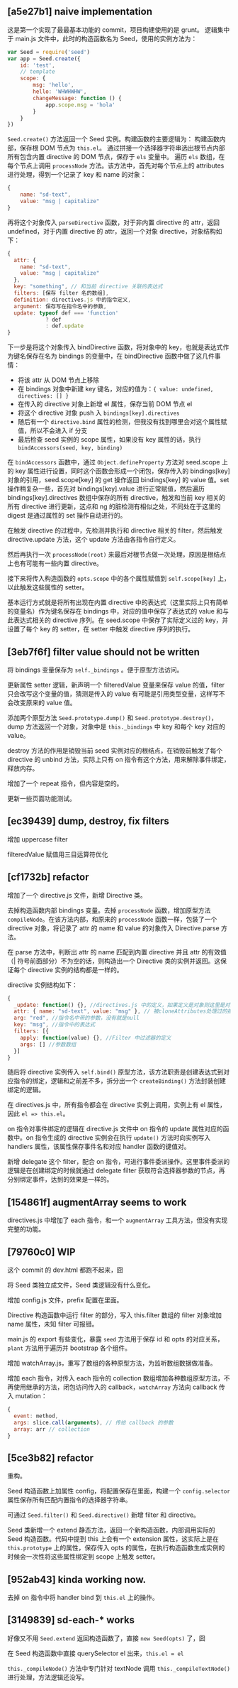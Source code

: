 ## [a5e27b1] naive implementation
这是第一个实现了最最基本功能的 commit，项目构建使用的是 grunt。
逻辑集中于 main.js 文件中，此时的构造函数名为 Seed，使用的实例方法为：
``` javascript
var Seed = require('seed')
var app = Seed.create({
    id: 'test',
    // template
    scope: {
        msg: 'hello',
        hello: 'WHWHWHW',
        changeMessage: function () {
            app.scope.msg = 'hola'
        }
    }
})
```
`Seed.create()` 方法返回一个 Seed 实例。构建函数的主要逻辑为：
构建函数内部，保存根 DOM 节点为 `this.el`。
通过拼接一个选择器字符串选出根节点内部所有包含内置 directive 的 DOM 节点，保存于 `els` 变量中。
遍历 `els` 数组，在每个节点上调用 `processNode` 方法。该方法中，首先对每个节点上的 attributes 进行处理，得到一个记录了 key 和 name 的对象：
``` javascript
{
    name: "sd-text",
    value: "msg | capitalize"
}
```
再将这个对象传入 `parseDirective` 函数，对于非内置 directive 的 attr，返回 undefined，对于内置 directive 的 attr，返回一个对象 directive，对象结构如下：
``` javascript
{
  attr: {
    name: "sd-text",
    value: "msg | capitalize"
  },
  key: "something", // 和当前 directive 关联的表达式
  filters: [保存 filter 名的数组],
  definition: directives.js 中的指令定义,
  argument: 保存写在指令名中的参数,
  update: typeof def === 'function'
            ? def
            : def.update
}
```
下一步是将这个对象传入 bindDirective 函数，将对象中的 key，也就是表达式作为键名保存在名为 bindings 的变量中，在 bindDirective 函数中做了这几件事情：

+ 将该 attr 从 DOM 节点上移除
+ 在 bindings 对象中新建 key 键名，对应的值为：`{ value: undefined, directives: [] }`
+ 在传入的 directive 对象上新增 el 属性，保存当前 DOM 节点 el
+ 将这个 directive 对象 push 入 `bindings[key].directives`
+ 随后有一个 `directive.bind` 属性的检测，但我没有找到哪里会对这个属性赋值，所以不会进入 if 分支
+ 最后检查 seed 实例的 scope 属性，如果没有 key 属性的话，执行 `bindAccessors(seed, key, binding)`

在 `bindAccessors` 函数中，通过 `Object.defineProperty` 方法对 seed.scope 上的 key 属性进行设置，同时这个函数会形成一个闭包，保存传入的 bindings[key] 对象的引用，seed.scope[key] 的 get 操作返回 bindings[key] 的 value 值。set 操作稍复杂一些，首先对 bindings[key].value 进行正常赋值，然后遍历 bindings[key].directives 数组中保存的所有 directive，触发和当前 key 相关的所有 directive 进行更新，这点和 ng 的脏检测有相似之处，不同处在于这里的 digest 是通过属性的 set 操作自动进行的。

在触发 directive 的过程中，先检测并执行和 directive 相关的 filter，然后触发 directive.update 方法，这个 update 方法由各指令自行定义。

然后再执行一次 `processNode(root)` 来最后对根节点做一次处理，原因是根结点上也有可能有一些内置 directive。

接下来将传入构造函数的 `opts.scope` 中的各个属性赋值到 `self.scope[key]` 上，以此触发这些属性的 setter。

基本运行方式就是将所有出现在内置 directive 中的表达式（这里实际上只有简单的变量名）作为键名保存在 bindings 中，对应的值中保存了表达式的 value 和与此表达式相关的 directive 序列。在 seed.scope 中保存了实际定义过的 key，并设置了每个 key 的 setter，在 setter 中触发 directive 序列的执行。

## [3eb7f6f] filter value should not be written

将 bindings 变量保存为 `self._bindings` 。便于原型方法访问。

更新属性 setter 逻辑，新声明一个 filteredValue 变量来保存 value 的值，filter 只会改写这个变量的值，猜测是传入的 value 有可能是引用类型变量，这样写不会改变原来的 value 值。

添加两个原型方法 `Seed.prototype.dump()` 和 `Seed.prototype.destroy()`，dump 方法返回一个对象，对象中是 `this._bindings` 中 key 和每个 key 对应的 value。

destroy 方法的作用是销毁当前 seed 实例对应的根结点，在销毁前触发了每个 directive 的 unbind 方法，实际上只有 on 指令有这个方法，用来解除事件绑定，释放内存。

增加了一个 repeat 指令，但内容是空的。

更新一些页面功能测试。

## [ec39439] dump, destroy, fix filters

增加 uppercase filter

filteredValue 赋值用三目运算符优化

## [cf1732b] refactor

增加了一个 directive.js 文件，新增 Directive 类。

去掉构造函数内部 bindings 变量。去掉 `processNode` 函数，增加原型方法 `compileNode`。在该方法内部，和原来的 `processNode` 函数一样，包装了一个 directive 对象，将记录了 attr 的 name 和 value 的对象传入 Directive.parse 方法。

在 parse 方法中，判断出 attr 的 name 匹配到内置 directive 并且 attr 的有效值（| 符号前面部分）不为空的话，则构造出一个 Directive 类的实例并返回。这保证每个 directive 实例的结构都是一样的。

directive 实例结构如下：

``` javascript
{
  _update: function() {}, //directives.js 中的定义，如果定义是对象则这里是对象中的 update 属性
  attr: { name: "sd-text", value: "msg" }, // 被cloneAttributes处理过的指令
  arg: "red", //指令名中带的参数，没有就是null
  key: "msg", //指令中的表达式
  filters: [{
    apply: function(value) {}, //Filter 中过滤器的定义
    args: [] //参数数组
  }]
}
```

随后将 directive 实例传入 `self.bind()` 原型方法，该方法职责是创建表达式到对应指令的绑定，逻辑和之前差不多，拆分出一个 `createBinding()` 方法封装创建绑定的逻辑。

在 directives.js 中，所有指令都会在 directive 实例上调用，实例上有 el 属性，因此 `el => this.el`。

on 指令对事件绑定的逻辑在 directive.js 文件中 on 指令的 update 属性对应的函数中。on 指令生成的 directive 实例会在执行 `update()` 方法时向实例写入 handlers 属性，该属性保存事件名和对应 handler 函数的键值对。

新增 delegate 这个 filter，配合 on 指令，可进行事件委派操作。这里事件委派的逻辑是在创建绑定的时候就通过 delegate filter 获取符合选择器参数的节点，再分别绑定事件，达到的效果是一样的。

## [154861f] augmentArray seems to work

directives.js 中增加了 each 指令，和一个 `augmentArray` 工具方法，但没有实现完整的功能。

## [79760c0] WIP

这个 commit 的 dev.html 都跑不起来，囧

将 Seed 类独立成文件，Seed 类逻辑没有什么变化。

增加 config.js 文件，prefix 配置在里面。

Directive 构造函数中运行 filter 的部分，写入 this.filter 数组的 filter 对象增加 name 属性，未知 filter 可报错。

main.js 的 export 有些变化，暴露 `seed` 方法用于保存 id 和 opts 的对应关系，`plant` 方法用于遍历并 bootstrap 各个组件。

增加 watchArray.js，重写了数组的各种原型方法，为监听数组数据做准备。

增加 each 指令，对传入 each 指令的 collection 数组增加各种数组原型方法，不再使用继承的方法，闭包访问传入的 callback，`watchArray` 方法向 callback 传入 mutation：

``` javascript
{
  event: method,
  args: slice.call(arguments), // 传给 callback 的参数
  array: arr // collection
}
```

## [5ce3b82] refactor

重构。

Seed 构造函数上加属性 config，将配置保存在里面，构建一个 `config.selector` 属性保存所有匹配内置指令的选择器字符串。

可通过 `Seed.filter()` 和 `Seed.directive()` 新增 filter 和 directive。

Seed 类新增一个 extend 静态方法，返回一个新构造函数，内部调用实际的 Seed 构造函数。代码中提到 this 上会有一个 extension 属性，这实际上是在 `this.prototype` 上的属性，保存传入 opts 的属性，在执行构造函数生成实例的时候会一次性将这些属性绑定到 scope 上触发 setter。

## [952ab43] kinda working now.

去掉 on 指令中将 handler bind 到 `this.el` 上的操作。

## [3149839] sd-each-* works

好像又不用 `Seed.extend` 返回构造函数了，直接 `new Seed(opts)` 了，囧

在 Seed 构造函数中直接 querySelector el 出来，`this.el = el`

`this._compileNode()` 方法中专门针对 textNode 调用 `this._compileTextNode()` 进行处理，方法逻辑还没写。



